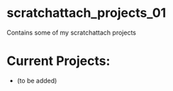 # scratchattach_projects_01
Contains some of my scratchattach projects

# Current Projects:
- (to be added)
